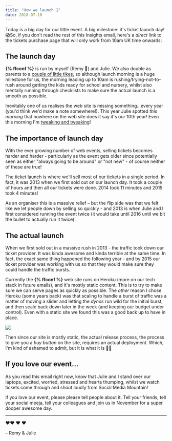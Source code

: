 ```yaml
---
title: "How we launch 🚀"
date: 2018-07-10
---
```


Today is a big day for our little event. A big milestone: it's ticket launch day! 😱So, if you don't read the rest of this Insights email, here's a _direct_ link to the tickets purchase page that will only work from 10am UK time onwards:

## The launch day

**{% ffconf %}** is run by myself (Remy 👋) and Julie. We also double as parents to a [couple of little tikes](https://www.flickr.com/photos/sebleedelisle/30979416585/in/photolist-PcxBfa-PcxAXX-P9q6K1-P9q7tL-EBxeTp-P9q6u1-P4JLaB-AJQzmY-AJQDdW-AJQEjd-PcxKcc-AJQJnd-PcxUre-EBxreR-PcxVqZ-AJQMTG-AJQMJJ-P4JXpR-EBxAQV-P4JYop-EBxBX4-P4K92x-AJQNFy-AJQPNy-P4Ka7D-Pcyj7a-P2fFud-P2fJT7-P2fKCo-P2fGUN-Pcyimx-Pcymd4-PcyoYK-NJUCxf-P2fb3S-EBy3MV-P4Kpsc-P9qZVo-P9r3Sq-P9r2gj-P4Kv6X-AJRxnA-P2gm6m-P4KEF8-P4KFGg-P2gbr1-AJRF4C-P2gchQ-EByrkk-P2gjnw), so although launch morning is a huge milestone for us, the morning leading up to 10am is rushing/trying-not-to-rush around getting the kids ready for school and nursery, whilst also mentally running through checklists to make sure the actual launch is a smooth as possible.

Inevitably one of us realises the web site is missing something…every year (you'd think we'd make a note somewhere!). This year Julie spotted _this morning_ that nowhere on the web site does it say it's our 10th year! Even this morning I'm [tweaking and tweaking](https://twitter.com/rem/status/1016599912690126849)!

## The importance of launch day

With the ever growing number of web events, selling tickets becomes harder and harder - particularly as the event gets older since potentially seen as either "always going to be around" or "not new" - of course neither of these are true!

The ticket launch is where we'll sell most of our tickets in a single period. In fact, it was 2013 when we first sold out on our launch day. It took a couple of hours and then all our tickets were done. 2014 took 11 minutes and 2015 took 4 minutes!

As an organiser this is a massive relief – but the flip side was that we felt like we let people down by selling so quickly - and 2013 is when Julie and I first considered running the event twice (it would take until 2016 until we bit the bullet to actually run it twice).

## The actual launch

When we first sold out in a massive rush in 2013 - the traffic took down our ticket provider. It was kinda awesome and kinda terrible at the same time. In fact, the exact same thing happened the following year - and by 2015 our ticket provider was working with us so that they would make sure they could handle the traffic bursts.

Currently the **{% ffconf %}** web site runs on Heroku (more on our tech stack in future emails), and it's mostly static content. This is to try to make sure we can serve pages as quickly as possible. The _other_ reason I chose Heroku (some years back) was that scaling to handle a burst of traffic was a matter of moving a slider and letting the _dynos_ run wild for the initial burst, and then scale back down later in the week (and keeping our budget under control). Even with a static site we found this was a good back up to have in place.

 ![](https://convertkit.s3.amazonaws.com/assets/pictures/40116/1386494/content_Screen_Shot_2018-07-10_at_09.04.13.png)

Then since our site is mostly static, the actual release process, the process to give you a _buy button_ on the site, requires an actual deployment. Which, I'm kind of ashamed to admit, but it is what it is 🤷‍♂️

## If you love our event…

As you read this email right now, know that Julie and I stand over our laptops, excited, worried, stressed and hearts thumping, whilst we watch tickets come through and shout loudly from Social Media Mountain!

If you love our event, please please tell people about it. Tell your friends, tell your social meeja, tell your colleagues and join us in November for a super dooper awesome day.

---

❤️❤️ ❤️ ❤️

– Remy & Julie
